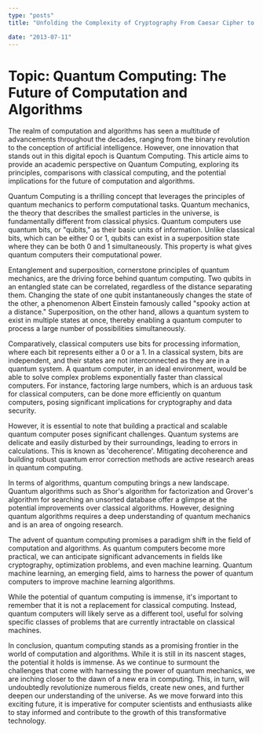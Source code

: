 ```yaml
---
type: "posts"
title: "Unfolding the Complexity of Cryptography From Caesar Cipher to RSA Algorithm"

date: "2013-07-11"
---
```


# Topic: Quantum Computing: The Future of Computation and Algorithms

The realm of computation and algorithms has seen a multitude of advancements throughout the decades, ranging from the binary revolution to the conception of artificial intelligence. However, one innovation that stands out in this digital epoch is Quantum Computing. This article aims to provide an academic perspective on Quantum Computing, exploring its principles, comparisons with classical computing, and the potential implications for the future of computation and algorithms.

Quantum Computing is a thrilling concept that leverages the principles of quantum mechanics to perform computational tasks. Quantum mechanics, the theory that describes the smallest particles in the universe, is fundamentally different from classical physics. Quantum computers use quantum bits, or "qubits," as their basic units of information. Unlike classical bits, which can be either 0 or 1, qubits can exist in a superposition state where they can be both 0 and 1 simultaneously. This property is what gives quantum computers their computational power.

Entanglement and superposition, cornerstone principles of quantum mechanics, are the driving force behind quantum computing. Two qubits in an entangled state can be correlated, regardless of the distance separating them. Changing the state of one qubit instantaneously changes the state of the other, a phenomenon Albert Einstein famously called "spooky action at a distance." Superposition, on the other hand, allows a quantum system to exist in multiple states at once, thereby enabling a quantum computer to process a large number of possibilities simultaneously.

Comparatively, classical computers use bits for processing information, where each bit represents either a 0 or a 1. In a classical system, bits are independent, and their states are not interconnected as they are in a quantum system. A quantum computer, in an ideal environment, would be able to solve complex problems exponentially faster than classical computers. For instance, factoring large numbers, which is an arduous task for classical computers, can be done more efficiently on quantum computers, posing significant implications for cryptography and data security.

However, it is essential to note that building a practical and scalable quantum computer poses significant challenges. Quantum systems are delicate and easily disturbed by their surroundings, leading to errors in calculations. This is known as 'decoherence'. Mitigating decoherence and building robust quantum error correction methods are active research areas in quantum computing.

In terms of algorithms, quantum computing brings a new landscape. Quantum algorithms such as Shor's algorithm for factorization and Grover's algorithm for searching an unsorted database offer a glimpse at the potential improvements over classical algorithms. However, designing quantum algorithms requires a deep understanding of quantum mechanics and is an area of ongoing research.

The advent of quantum computing promises a paradigm shift in the field of computation and algorithms. As quantum computers become more practical, we can anticipate significant advancements in fields like cryptography, optimization problems, and even machine learning. Quantum machine learning, an emerging field, aims to harness the power of quantum computers to improve machine learning algorithms.

While the potential of quantum computing is immense, it's important to remember that it is not a replacement for classical computing. Instead, quantum computers will likely serve as a different tool, useful for solving specific classes of problems that are currently intractable on classical machines.

In conclusion, quantum computing stands as a promising frontier in the world of computation and algorithms. While it is still in its nascent stages, the potential it holds is immense. As we continue to surmount the challenges that come with harnessing the power of quantum mechanics, we are inching closer to the dawn of a new era in computing. This, in turn, will undoubtedly revolutionize numerous fields, create new ones, and further deepen our understanding of the universe. As we move forward into this exciting future, it is imperative for computer scientists and enthusiasts alike to stay informed and contribute to the growth of this transformative technology.
